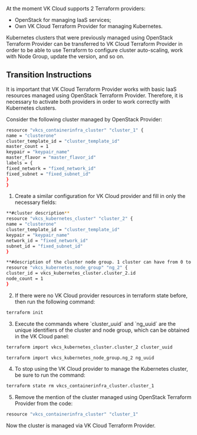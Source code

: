 At the moment VK Cloud supports 2 Terraform providers:

- OpenStack for managing IaaS services;
- Own VK Cloud Terraform Provider for managing Kubernetes.

Kubernetes clusters that were previously managed using OpenStack Terraform Provider can be transferred to VK Cloud Terraform Provider in order to be able to use Terraform to configure cluster auto-scaling, work with Node Group, update the version, and so on.

## Transition Instructions

It is important that VK Cloud Terraform Provider works with basic IaaS resources managed using OpenStack Terraform Provider. Therefore, it is necessary to activate both providers in order to work correctly with Kubernetes clusters.

Consider the following cluster managed by OpenStack Provider:

```bash
resource "vkcs_containerinfra_cluster" "cluster_1" {
name = "clusterone"
cluster_template_id = "cluster_template_id"
master_count = 1
keypair = "keypair_name"
master_flavor = "master_flavor_id"
labels = {
fixed_network = "fixed_network_id"
fixed_subnet = "fixed_subnet_id"
}
}
```

1. Create a similar configuration for VK Cloud provider and fill in only the necessary fields:

```bash
**#cluster description**
resource "vkcs_kubernetes_cluster" "cluster_2" {
name = "clusterone"
cluster_template_id = "cluster_template_id"
keypair = "keypair_name"
network_id = "fixed_network_id"
subnet_id = "fixed_subnet_id"
}

**#description of the cluster node group. 1 cluster can have from 0 to 100 node groups**
resource "vkcs_kubernetes_node_group" "ng_2" {
cluster_id = vkcs_kubernetes_cluster.cluster_2.id
node_count = 1
}
```

2. If there were no VK Cloud provider resources in terraform state before, then run the following command:

```bash
terraform init
```

3. Execute the commands where \`cluster_uuid\` and \`ng_uuid\` are the unique identifiers of the cluster and node group, which can be obtained in the VK Cloud panel:

```bash
terraform import vkcs_kubernetes_cluster.cluster_2 cluster_uuid
```
```bash
terraform import vkcs_kubernetes_node_group.ng_2 ng_uuid
```

4. To stop using the VK Cloud provider to manage the Kubernetes cluster, be sure to run the command:

```bash
terraform state rm vkcs_containerinfra_cluster.cluster_1
```

5. Remove the mention of the cluster managed using OpenStack Terraform Provider from the code:

```bash
resource "vkcs_containerinfra_cluster" "cluster_1"
```

Now the cluster is managed via VK Cloud Terraform Provider.
